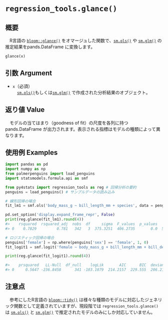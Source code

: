 # `regression_tools.glance()`

## 概要

　R言語の [`bloom::glance()`](https://broom.tidymodels.org/reference/glance.lm.html) をオマージュした関数で、[`sm.ols()`](https://www.statsmodels.org/stable/generated/statsmodels.regression.linear_model.OLS.html) や [`sm.glm()`](https://www.statsmodels.org/devel/generated/statsmodels.genmod.generalized_linear_model.GLM.html) の推定結果をpands.DataFrame に変換します。

```python
glance(x)
```

## 引数 Argument

- `x`（必須）</br>
　[`sm.ols()`](https://www.statsmodels.org/stable/generated/statsmodels.regression.linear_model.OLS.html)もしくは[`sm.glm()`](https://www.statsmodels.org/devel/generated/statsmodels.genmod.generalized_linear_model.GLM.html) で作成された分析結果のオブジェクト。

## 返り値 Value

　モデルの当てはまり（goodness of fit）の尺度を各列に持つ pands.DataFrame が出力されます。表示される指標はモデルの種類によって異なります。


## 使用例 Examples

```python
import pandas as pd
import numpy as np
from palmerpenguins import load_penguins
import statsmodels.formula.api as smf

from py4stats import regression_tools as reg # 回帰分析の要約
penguins = load_penguins() # サンプルデータの読み込み
```

```python
# 線形回帰の場合
fit_lm1 = smf.ols('body_mass_g ~ bill_length_mm + species', data = penguins).fit()

pd.set_option('display.expand_frame_repr', False)
print(reg.glance(fit_lm1).round(4))
#>    rsquared  rsquared_adj  nobs  df     sigma  F_values  p_values        AIC        BIC
#> 0    0.7829         0.781   342   3  375.3251  406.2735       0.0  5029.1406  5044.4798
```


```python
# ロジスティック回帰の場合
penguins['female'] = np.where(penguins['sex'] == 'female', 1, 0)
fit_logit1 = smf.logit('female ~ body_mass_g + bill_length_mm + bill_depth_mm', data = penguins).fit()

print(reg.glance(fit_logit1).round(4))

#>    prsquared   LL-Null  df_null    logLik       AIC      BIC  deviance  df_resid  nobs
#> 0     0.5647 -236.8458      341 -103.1079  214.2157  229.555  206.2157       338   342
```

## 注意点

　参考にしたR言語の [`bloom::tidy()`](https://broom.tidymodels.org/reference/tidy.lm.html) は様々な種類のモデルに対応したジェネリック関数として定義されていますが、現段階では `regression_tools.glance()` は [`sm.ols()`](https://www.statsmodels.org/stable/generated/statsmodels.regression.linear_model.OLS.html) と [`sm.glm()`](https://www.statsmodels.org/devel/generated/statsmodels.genmod.generalized_linear_model.GLM.html) で推定されたモデルのみにしか対応していません。
